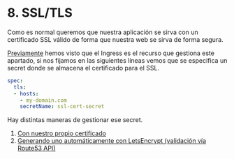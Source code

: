 # 8. SSL/TLS

Como es normal queremos que nuestra aplicación se sirva con un certificado SSL válido de forma que nuestra web se sirva de forma segura.

[Previamente](../7.-nginx-ingress.md#1-nginx-ingress) hemos visto que el Ingress es el recurso que gestiona este apartado, si nos fijamos en las siguientes líneas vemos que se especifica un secret donde se almacena el certificado para el SSL.

```yaml
spec:
  tls:
  - hosts:
    - my-domain.com
    secretName: ssl-cert-secret
```

Hay distintas maneras de gestionar ese secret.

1. [Con nuestro propio certificado](a.-con-mi-certificado.md)
2. [Generando uno automáticamente con LetsEncrypt \(validación vía Route53 API\)](b.-con-letsencrypt-cert-manager.md)



